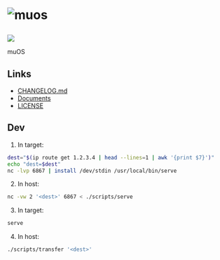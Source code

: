 <h1>

![muos](https://socialify.git.ci/sakkke/muos/image?issues=1&language=1&name=1&owner=1&pattern=Formal%20Invitation&stargazers=1&theme=Light)

</h1>

[![](https://img.shields.io/circleci/build/github/sakkke/muos?style=for-the-badge)](https://app.circleci.com/pipelines/github/sakkke/muos)

muOS

## Links

- [CHANGELOG.md](./CHANGELOG.md)
- [Documents](https://muos.netlify.app/)
- [LICENSE](./LICENSE)

## Dev

1. In target:

```bash
dest="$(ip route get 1.2.3.4 | head --lines=1 | awk '{print $7}')"
echo "dest=$dest"
nc -lvp 6867 | install /dev/stdin /usr/local/bin/serve
```

2. In host:

```bash
nc -vw 2 '<dest>' 6867 < ./scripts/serve
```

3. In target:

```bash
serve
```

4. In host:

```bash
./scripts/transfer '<dest>'
```
